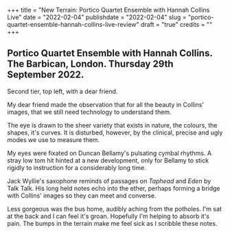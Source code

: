 +++
title = "New Terrain: Portico Quartet Ensemble with Hannah Collins Live"
date = "2022-02-04"
publishdate = "2022-02-04"
slug = "portico-quartet-ensemble-hannah-collins-live-review"
draft = "true"
credits = ""
+++

## Portico Quartet Ensemble with Hannah Collins. The Barbican, London. Thursday 29th September 2022.

Second tier, top left, with a dear friend. 

My dear friend made the observation that for all the beauty in Collins' images, that we still need technology to understand them. 

The eye is drawn to the sheer variety that exists in nature, the colours, the shapes, it's curves. It is disturbed, however, by the clinical, precise and ugly modes we use to measure them.

My eyes were fixated on Duncan Bellamy's pulsating cymbal rhythms. A stray low tom hit hinted at a new development, only for Bellamy to stick rigidly to instruction for a considerably long time.

Jack Wyllie's saxophone reminds of passages on *Taphead* and *Eden* by Talk Talk. His long held notes echo into the ether, perhaps forming a bridge with Collins' images so they can meet and converse.

Less gorgeous was the bus home, audibly aching from the potholes. I'm sat at the back and I can feel it's groan. Hopefully I'm helping to absorb it's pain. The bumps in the terrain make me feel sick as I scribble these notes.

